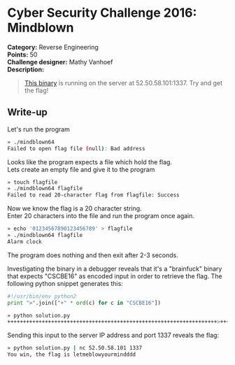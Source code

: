 # Cyber Security Challenge 2016: Mindblown 

**Category:** Reverse Engineering  
**Points:** 50  
**Challenge designer:** Mathy Vanhoef  
**Description:**  
> [This binary](challenge-source-files/mindblown64) is running on the server at 52.50.58.101:1337. Try and get the flag!

## Write-up
Let's run the program
```bash
» ./mindblown64
Failed to open flag file (null): Bad address
```
Looks like the program expects a file which hold the flag.  
Lets create an empty file and give it to the program
```bash
» touch flagfile
» ./mindblown64 flagfile
Failed to read 20-character flag from flagfile: Success
```
Now we know the flag is a 20 character string.  
Enter 20 characters into the file and run the program once again.
```bash
» echo '01234567890123456789' > flagfile
» ./mindblown64 flagfile
Alarm clock
```
The program does nothing and then exit after 2-3 seconds.

Investigating the binary in a debugger reveals that it's a "brainfuck" binary that expects "CSCBE16" as encoded input in order to retrieve the flag. The following python snippet generates this:

```python
#!/usr/bin/env python2
print ">".join(["+" * ord(c) for c in "CSCBE16"])
```

```bash
» python solution.py
+++++++++++++++++++++++++++++++++++++++++++++++++++++++++++++++++++>+++++++++++++++++++++++++++++++++++++++++++++++++++++++++++++++++++++++++++++++++++>+++++++++++++++++++++++++++++++++++++++++++++++++++++++++++++++++++>++++++++++++++++++++++++++++++++++++++++++++++++++++++++++++++++++>+++++++++++++++++++++++++++++++++++++++++++++++++++++++++++++++++++++>+++++++++++++++++++++++++++++++++++++++++++++++++>++++++++++++++++++++++++++++++++++++++++++++++++++++++
```

Sending this input to the server IP address and port 1337 reveals the flag:

```bash
» python solution.py | nc 52.50.58.101 1337
You win, the flag is letmeblowyourmindddd
```
